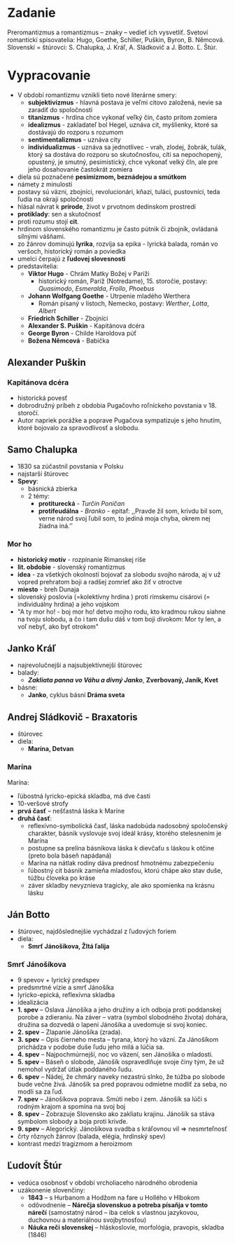 # Zadanie

Preromantizmus a romantizmus – znaky – vedieť ich vysvetliť. 
      Svetoví romantickí spisovatelia: Hugo, Goethe, Schiller, Puškin, Byron, B. Němcová.
      Slovenskí = štúrovci: S. Chalupka, J. Kráľ, A. Sládkovič a J. Botto. Ľ. Štúr.    


# Vypracovanie

- V období romantizmu vznikli tieto nové literárne smery:
  - **subjektivizmus** - hlavná postava je veľmi citovo založená, nevie sa zaradiť do spoločnosti
  - **titanizmus** - hrdina chce vykonať veľký čin, často pritom zomiera
  - **idealizmus** - zakladateľ bol Hegel, uznáva cit, myšlienky, ktoré sa dostávajú do rozporu s rozumom
  - **sentimentalizmus** - uznáva city
  - **individualizmus** - uznáva sa jednotlivec - vrah, zlodej, žobrák, tulák, ktorý sa dostáva do rozporu so skutočnosťou, cíti sa nepochopený, opustený, je smutný, pesimistický, chce vykonať velký čln, ale pre jeho dosahovanie častokrát zomiera
- diela sú poznačené **pesimizmom, beznádejou a smútkom**
- námety z minulosti
- postavy sú väzni, zbojníci, revolucionári, kňazi, tuláci, pustovníci, teda ľudia na okraji spoločnosti
- hlásal návrat k **prírode**, život v prvotnom dedinskom prostredí
- **protiklady**:  sen a skutočnosť
- proti rozumu stojí **cit**.
- hrdinom slovenského romantizmu je často pútnik či zbojník, ovládaná silnými vášňami.
- zo žánrov dominujú **lyrika**, rozvíja sa epika - lyrická balada, román vo veršoch, historický román a poviedka
- umelci čerpajú z **ľudovej slovesnosti**
- predstavitelia:
  - **Viktor Hugo** - Chrám Matky Božej v Paríži
    - historický román, Paríž (Notredame), 15. storočie, postavy: *Quasimodo*, *Esmeralda*, *Frollo*, *Phoebus*
  - **Johann Wolfgang Goethe** - Utrpenie mladého Werthera
    - Román písaný v listoch, Nemecko, postavy: *Werther*, *Lotta*, *Albert*
  - **Friedrich Schiller** - Zbojníci
  - **Alexander S. Puškin** - Kapitánova dcéra
  - **George Byron** - Childe Haroldova púť
  - **Božena Němcová** - Babička

## Alexander Puškin

### Kapitánova dcéra

- historická povesť 
- dobrodružný príbeh z obdobia Pugačovho roľníckeho povstania v 18. storočí. 
- Autor napriek porážke a poprave Pugačova sympatizuje s jeho hnutím, ktoré bojovalo za spravodlivosť a slobodu.



## Samo Chalupka

- 1830 sa zúčastnil povstania v Polsku
- najstarší štúrovec
- **Spevy**:
  - básnická zbierka
  - 2 témy:
    - **protiturecká** - *Turčín Poničan*
    - **protifeudálna** - *Branko* - epitaf: ,,Pravde žil som, krivdu bil som, verne národ svoj ľubil som, to jediná moja chyba, okrem nej žiadna iná.’’

### Mor ho

- **historický motív** - rozpínanie Rimanskej ríše
- **lit. obdobie** - slovenský romantizmus
- **idea** - za všetkých okolností bojovať za slobodu svojho národa, aj v už vopred prehratom boji a radšej zomrieť ako žiť v otroctve
- **miesto** - breh Dunaja
- slovenský poslovia (=kolektívny hrdina ) proti rímskemu cisárovi (= individuálny hrdina) a jeho vojskom
- "A ty mor ho! - boj mor ho! detvo mojho rodu, kto kradmou rukou siahne na tvoju slobodu, a čo i
tam dušu dáš v tom boji divokom: Mor ty len, a voľ nebyť, ako byť otrokom"

## Janko Kráľ

- najrevolučnejší a najsubjektívnejší štúrovec
- balady:
  - ***Zakliata panna vo Váhu a divný Janko***, **Zverbovaný, Janík, Kvet**
- básne:
  - **Janko**, cyklus básní **Dráma sveta**

## Andrej Sládkovič - Braxatoris

- štúrovec
- diela:
  - **Marína, Detvan**

### Marína

Marína:
- ľúbostná lyricko-epická skladba, má dve časti
- 10-veršové strofy
- **prvá časť** – nešťastná láska k Maríne
- **druhá časť**:
  - reflexívno-symbolická časť, láska nadobúda nadosobný spoločenský charakter, básnik vyslovuje svoj ideál krásy, ktorého stelesnením je Marína
  - postupne sa prelína básnikova láska k dievčaťu s láskou k otčine (preto bola báseň napádaná)
  - Marína na nátlak rodiny dáva prednosť hmotnému zabezpečeniu
  - ľúbostný cit básnik zamieňa mladosťou, ktorú chápe ako stav duše, túžbu človeka po kráse
  - záver skladby nevyznieva tragicky, ale ako spomienka na krásnu lásku 

## Ján Botto

- štúrovec, najdôslednejšie vychádzal z ľudových foriem 
- diela:
  - **Smrť Jánošíkova, Žltá ľalija**

### Smrť Jánošíkova

- 9 spevov + lyrický predspev
- predsmrtné vízie a smrť Jánošíka
- lyricko-epická, reflexívna skladba
- idealizácia
- **1\. spev** – Oslava Jánošíka a jeho družiny a ich odboja proti poddanskej porobe a zdieraniu. Na záver – vatra (symbol slobodného života) dohára, družina sa dozvedá o lapení Jánošíka a uvedomuje si svoj koniec.
- **2\. spev** – Zlapanie Jánošíka (zrada).
- **3\. spev** – Opis čierneho mesta – tyrana, ktorý ho väzní. Za Jánošíkom prichádza v podobe duše ľudu jeho milá a lúčia sa.
- **4\. spev** – Najpochmúrnejší, noc vo väzení, sen Jánošíka o mladosti.
- **5\. spev** – Báseň o slobode, Jánošík ospravedlňuje svoje činy tým, že už nemohol vydržať útlak poddaného ľudu.
- **6\. spev** – Nádej, že chmáry naveky nezastrú slnko, že túžba po slobode bude večne živá. Jánošík sa pred popravou odmietne modliť za seba, no modlí sa za ľud.
- **7\. spev** – Jánošíkova poprava. Smúti nebo i zem. Jánošík sa lúči s rodným krajom a spomína na svoj boj
- **8\. spev** – Zobrazuje Slovensko ako zakliatu krajinu. Jánošík sa stáva symbolom slobody a boja proti krivde.
- **9\. spev** – Alegorický. Jánošíkova svadba s kráľovnou víl ⇒ nesmrteľnosť
- črty rôznych žánrov (balada, elégia, hrdinský spev)
- kontrast medzi tragizmom a heroizmom 

## Ľudovít Štúr

- vedúca osobnosť v období vrcholiaceho národného obrodenia
- uzákonenie slovenčiny:
  - **1843** – s Hurbanom a Hodžom na fare u Hollého v Hlbokom
  - odôvodnenie – **Nárečja slovenskuo a potreba písaňja v tomto nárečí** (samostatný národ – iba celok s vlastnou jazykovou, duchovnou a materiálnou svojbytnosťou)
  - **Náuka reči slovenskej** – hláskoslovie, morfológia, pravopis, skladba (1846) 